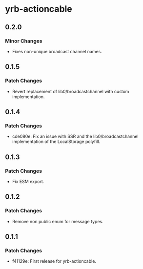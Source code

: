 # yrb-actioncable

## 0.2.0

### Minor Changes

- Fixes non-unique broadcast channel names.

## 0.1.5

### Patch Changes

- Revert replacement of lib0/broadcastchannel with custom implementation.

## 0.1.4

### Patch Changes

- cde080e: Fix an issue with SSR and the lib0/broadcastchannel implementation of the LocalStorage polyfill.

## 0.1.3

### Patch Changes

- Fix ESM export.

## 0.1.2

### Patch Changes

- Remove non public enum for message types.

## 0.1.1

### Patch Changes

- f41129e: First release for yrb-actioncable.
